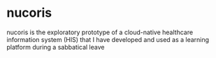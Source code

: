 # nucoris
nucoris is the exploratory prototype of a cloud-native healthcare information system (HIS) that I have developed and used as a learning platform during a sabbatical leave
